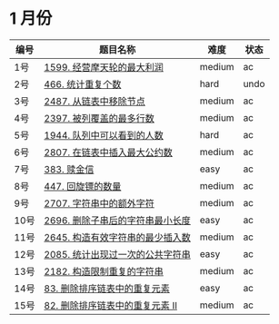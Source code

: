 # 1 月份

**编号**|**题目名称**|**难度**|**状态**
--------|------------|--------|--------
1号|[1599. 经营摩天轮的最大利润](./第1题%201599.%20经营摩天轮的最大利润)|medium|ac
2号|[466. 统计重复个数](./第2题%20466.%20统计重复个数)|hard|undo
3号|[2487. 从链表中移除节点](./第3题%202487.%20从链表中移除节点)|medium|ac
4号|[2397. 被列覆盖的最多行数](./第4题%202397.%20被列覆盖的最多行数)|medium|ac
5号|[1944. 队列中可以看到的人数](./第5题%201944.%20队列中可以看到的人数)|hard|ac
6号|[2807. 在链表中插入最大公约数](./第6题%202807.%20在链表中插入最大公约数)|medium|ac
7号|[383. 赎金信](./第7题%20383.%20赎金信)|easy|ac
8号|[447. 回旋镖的数量](./第8题%20447.%20回旋镖的数量)|medium|ac
9号|[2707. 字符串中的额外字符](./第9题%202707.%20字符串中的额外字符)|medium|ac
10号|[2696. 删除子串后的字符串最小长度](./第10题%202696.%20删除子串后的字符串最小长度)|easy|ac
11号|[2645. 构造有效字符串的最少插入数](./第11题%202645.%20构造有效字符串的最少插入数)|medium|ac
12号|[2085. 统计出现过一次的公共字符串](./第12题%202085.%20统计出现过一次的公共字符串)|easy|ac
13号|[2182. 构造限制重复的字符串](./第13题%202182.%20构造限制重复的字符串)|medium|ac
14号|[83. 删除排序链表中的重复元素](./第14题%2083.%20删除排序链表中的重复元素)|easy|ac
15号|[82. 删除排序链表中的重复元素 II](./第15题%2082.%20删除排序链表中的重复元素%20II)|medium|ac
